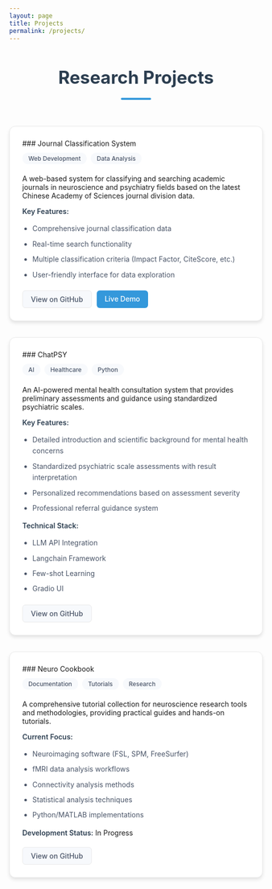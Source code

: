 ```yaml
---
layout: page
title: Projects
permalink: /projects/
---
```


# Research Projects

<div class="projects-container">

<div class="project-card">
<div class="project-header">
### Journal Classification System
<div class="project-tags">
<span class="tag">Web Development</span>
<span class="tag">Data Analysis</span>
</div>
</div>

A web-based system for classifying and searching academic journals in neuroscience and psychiatry fields based on the latest Chinese Academy of Sciences journal division data.

**Key Features:**
- Comprehensive journal classification data
- Real-time search functionality
- Multiple classification criteria (Impact Factor, CiteScore, etc.)
- User-friendly interface for data exploration

<div class="project-links">
<a href="https://github.com/JunlinJing/neuroscience_psychiatry_journal_classification" class="button" target="_blank">View on GitHub</a>
<a href="https://neuroscience-psychiatry-journal-classification.vercel.app" class="button primary" target="_blank">Live Demo</a>
</div>
</div>

<div class="project-card">
<div class="project-header">
### ChatPSY
<div class="project-tags">
<span class="tag">AI</span>
<span class="tag">Healthcare</span>
<span class="tag">Python</span>
</div>
</div>

An AI-powered mental health consultation system that provides preliminary assessments and guidance using standardized psychiatric scales.

**Key Features:**
- Detailed introduction and scientific background for mental health concerns
- Standardized psychiatric scale assessments with result interpretation
- Personalized recommendations based on assessment severity
- Professional referral guidance system

**Technical Stack:**
- LLM API Integration
- Langchain Framework
- Few-shot Learning
- Gradio UI

<div class="project-links">
<a href="https://github.com/JunlinJing/ChatPSY_demo" class="button" target="_blank">View on GitHub</a>
</div>
</div>

<div class="project-card">
<div class="project-header">
### Neuro Cookbook
<div class="project-tags">
<span class="tag">Documentation</span>
<span class="tag">Tutorials</span>
<span class="tag">Research</span>
</div>
</div>

A comprehensive tutorial collection for neuroscience research tools and methodologies, providing practical guides and hands-on tutorials.

**Current Focus:**
- Neuroimaging software (FSL, SPM, FreeSurfer)
- fMRI data analysis workflows
- Connectivity analysis methods
- Statistical analysis techniques
- Python/MATLAB implementations

**Development Status:** In Progress

<div class="project-links">
<a href="https://github.com/JunlinJing/Neuro_cookbook" class="button" target="_blank">View on GitHub</a>
</div>
</div>

</div>

<style>
.projects-container {
    display: grid;
    grid-template-columns: repeat(auto-fit, minmax(300px, 1fr));
    gap: 2rem;
    padding: 20px 0;
}

.project-card {
    background: #ffffff;
    border-radius: 12px;
    padding: 25px;
    box-shadow: 0 4px 6px rgba(0,0,0,0.1);
    transition: transform 0.2s ease, box-shadow 0.2s ease;
    border: 1px solid #eaeaea;
}

.project-card:hover {
    transform: translateY(-5px);
    box-shadow: 0 8px 15px rgba(0,0,0,0.1);
}

.project-header {
    margin-bottom: 20px;
}

.project-header h3 {
    margin: 0 0 10px 0;
    color: #2c3e50;
    font-size: 1.5em;
}

.project-tags {
    display: flex;
    flex-wrap: wrap;
    gap: 8px;
    margin-top: 10px;
}

.tag {
    background: #f7f9fc;
    color: #4a5568;
    padding: 4px 12px;
    border-radius: 15px;
    font-size: 0.85em;
    font-weight: 500;
}

.project-links {
    margin-top: 20px;
    display: flex;
    gap: 10px;
    flex-wrap: wrap;
}

.button {
    display: inline-block;
    padding: 8px 16px;
    border-radius: 6px;
    font-weight: 500;
    text-decoration: none;
    transition: all 0.2s ease;
    background: #f7f9fc;
    color: #4a5568;
    border: 1px solid #eaeaea;
}

.button.primary {
    background: #3498db;
    color: white;
    border: none;
}

.button:hover {
    transform: translateY(-2px);
    text-decoration: none;
    box-shadow: 0 4px 8px rgba(0,0,0,0.1);
}

h1 {
    text-align: center;
    color: #2c3e50;
    margin-bottom: 2rem;
    font-size: 2.5em;
    position: relative;
}

h1::after {
    content: '';
    display: block;
    width: 60px;
    height: 4px;
    background: #3498db;
    margin: 20px auto;
    border-radius: 2px;
}

ul {
    padding-left: 20px;
    margin: 15px 0;
}

li {
    margin-bottom: 8px;
    line-height: 1.6;
    color: #4a5568;
}

strong {
    color: #2c3e50;
    font-weight: 600;
}

@media (max-width: 768px) {
    .projects-container {
        grid-template-columns: 1fr;
        gap: 1.5rem;
    }
    
    .project-card {
        padding: 20px;
    }
    
    h1 {
        font-size: 2em;
    }
}
</style> 
